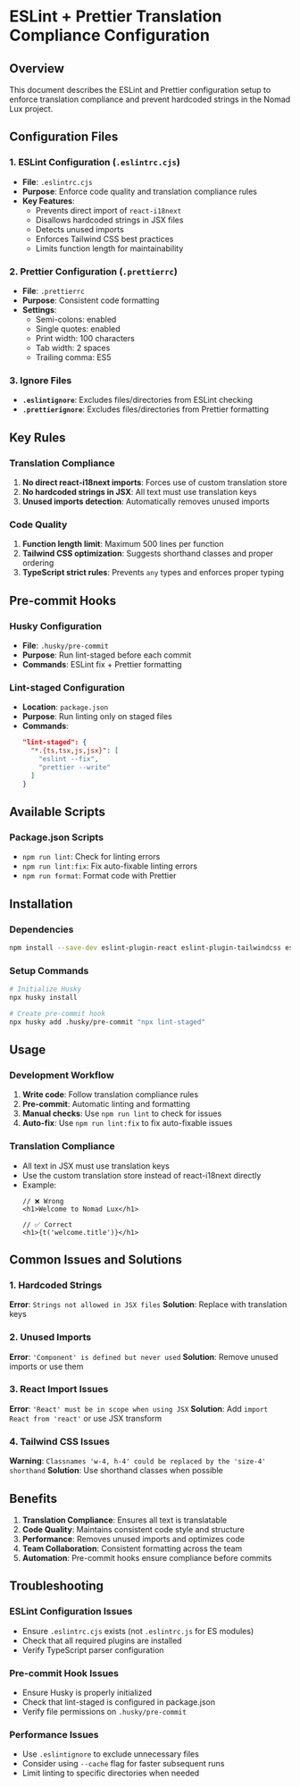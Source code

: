 # ESLint + Prettier Translation Compliance Configuration

## Overview
This document describes the ESLint and Prettier configuration setup to enforce translation compliance and prevent hardcoded strings in the Nomad Lux project.

## Configuration Files

### 1. ESLint Configuration (`.eslintrc.cjs`)
- **File**: `.eslintrc.cjs`
- **Purpose**: Enforce code quality and translation compliance rules
- **Key Features**:
  - Prevents direct import of `react-i18next`
  - Disallows hardcoded strings in JSX files
  - Detects unused imports
  - Enforces Tailwind CSS best practices
  - Limits function length for maintainability

### 2. Prettier Configuration (`.prettierrc`)
- **File**: `.prettierrc`
- **Purpose**: Consistent code formatting
- **Settings**:
  - Semi-colons: enabled
  - Single quotes: enabled
  - Print width: 100 characters
  - Tab width: 2 spaces
  - Trailing comma: ES5

### 3. Ignore Files
- **`.eslintignore`**: Excludes files/directories from ESLint checking
- **`.prettierignore`**: Excludes files/directories from Prettier formatting

## Key Rules

### Translation Compliance
1. **No direct react-i18next imports**: Forces use of custom translation store
2. **No hardcoded strings in JSX**: All text must use translation keys
3. **Unused imports detection**: Automatically removes unused imports

### Code Quality
1. **Function length limit**: Maximum 500 lines per function
2. **Tailwind CSS optimization**: Suggests shorthand classes and proper ordering
3. **TypeScript strict rules**: Prevents `any` types and enforces proper typing

## Pre-commit Hooks

### Husky Configuration
- **File**: `.husky/pre-commit`
- **Purpose**: Run lint-staged before each commit
- **Commands**: ESLint fix + Prettier formatting

### Lint-staged Configuration
- **Location**: `package.json`
- **Purpose**: Run linting only on staged files
- **Commands**:
  ```json
  "lint-staged": {
    "*.{ts,tsx,js,jsx}": [
      "eslint --fix",
      "prettier --write"
    ]
  }
  ```

## Available Scripts

### Package.json Scripts
- `npm run lint`: Check for linting errors
- `npm run lint:fix`: Fix auto-fixable linting errors
- `npm run format`: Format code with Prettier

## Installation

### Dependencies
```bash
npm install --save-dev eslint-plugin-react eslint-plugin-tailwindcss eslint-plugin-unused-imports eslint-config-prettier prettier husky lint-staged
```

### Setup Commands
```bash
# Initialize Husky
npx husky install

# Create pre-commit hook
npx husky add .husky/pre-commit "npx lint-staged"
```

## Usage

### Development Workflow
1. **Write code**: Follow translation compliance rules
2. **Pre-commit**: Automatic linting and formatting
3. **Manual checks**: Use `npm run lint` to check for issues
4. **Auto-fix**: Use `npm run lint:fix` to fix auto-fixable issues

### Translation Compliance
- All text in JSX must use translation keys
- Use the custom translation store instead of react-i18next directly
- Example:
  ```tsx
  // ❌ Wrong
  <h1>Welcome to Nomad Lux</h1>
  
  // ✅ Correct
  <h1>{t('welcome.title')}</h1>
  ```

## Common Issues and Solutions

### 1. Hardcoded Strings
**Error**: `Strings not allowed in JSX files`
**Solution**: Replace with translation keys

### 2. Unused Imports
**Error**: `'Component' is defined but never used`
**Solution**: Remove unused imports or use them

### 3. React Import Issues
**Error**: `'React' must be in scope when using JSX`
**Solution**: Add `import React from 'react'` or use JSX transform

### 4. Tailwind CSS Issues
**Warning**: `Classnames 'w-4, h-4' could be replaced by the 'size-4' shorthand`
**Solution**: Use shorthand classes when possible

## Benefits

1. **Translation Compliance**: Ensures all text is translatable
2. **Code Quality**: Maintains consistent code style and structure
3. **Performance**: Removes unused imports and optimizes code
4. **Team Collaboration**: Consistent formatting across the team
5. **Automation**: Pre-commit hooks ensure compliance before commits

## Troubleshooting

### ESLint Configuration Issues
- Ensure `.eslintrc.cjs` exists (not `.eslintrc.js` for ES modules)
- Check that all required plugins are installed
- Verify TypeScript parser configuration

### Pre-commit Hook Issues
- Ensure Husky is properly initialized
- Check that lint-staged is configured in package.json
- Verify file permissions on `.husky/pre-commit`

### Performance Issues
- Use `.eslintignore` to exclude unnecessary files
- Consider using `--cache` flag for faster subsequent runs
- Limit linting to specific directories when needed

